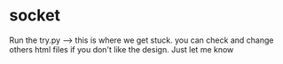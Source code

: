 # socket
Run the try.py --> this is where we get stuck.
you can check and change others html files if you don't like the design.
Just let me know
